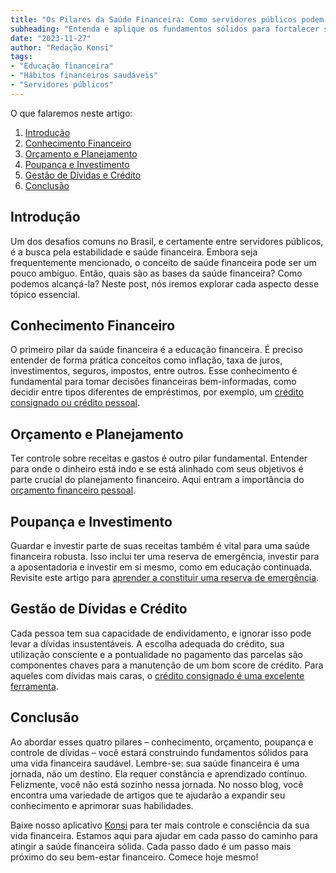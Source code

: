 ```yaml
---
title: "Os Pilares da Saúde Financeira: Como servidores públicos podem dominar suas finanças"
subheading: "Entenda e aplique os fundamentos sólidos para fortalecer sua saúde financeira como um servidor público."
date: "2023-11-27"
author: "Redação Konsi"
tags:
- "Educação financeira"
- "Hábitos financeiros saudáveis"
- "Servidores públicos"
---
```


O que falaremos neste artigo:

1. [Introdução](#introducao)
2. [Conhecimento Financeiro](#conhecimento-financeiro)
3. [Orçamento e Planejamento](#orcamento-e-planejamento)
4. [Poupança e Investimento](#poupança-e-investimento)
5. [Gestão de Dívidas e Crédito](#gestao-de-dividas-e-credito)
6. [Conclusão](#conclusao)


## Introdução <a name="introducao"></a>

Um dos desafios comuns no Brasil, e certamente entre servidores públicos, é a busca pela estabilidade e saúde financeira. Embora seja frequentemente mencionado, o conceito de saúde financeira pode ser um pouco ambíguo. Então, quais são as bases da saúde financeira? Como podemos alcançá-la? Neste post, nós iremos explorar cada aspecto desse tópico essencial.

## Conhecimento Financeiro <a name="conhecimento-financeiro"></a>

O primeiro pilar da saúde financeira é a educação financeira. É preciso entender de forma prática conceitos como inflação, taxa de juros, investimentos, seguros, impostos, entre outros. Esse conhecimento é fundamental para tomar decisões financeiras bem-informadas, como decidir entre tipos diferentes de empréstimos, por exemplo, um [crédito consignado ou crédito pessoal](https://www.konsi.com.br/postagens/emprstimo-consignado-vs-emprstimo-pessoal-qual-escolher-como-servidor-pblico).

## Orçamento e Planejamento <a name="orcamento-e-planejamento"></a>

Ter controle sobre receitas e gastos é outro pilar fundamental. Entender para onde o dinheiro está indo e se está alinhado com seus objetivos é parte crucial do planejamento financeiro. Aqui entram a importância do [orçamento financeiro pessoal](https://www.konsi.com.br/postagens/como-criar-e-seguir-um-oramento-financeiro-pessoal-para-servidores-pblicos).

## Poupança e Investimento <a name="poupança-e-investimento"></a>

Guardar e investir parte de suas receitas também é vital para uma saúde financeira robusta. Isso inclui ter uma reserva de emergência, investir para a aposentadoria e investir em si mesmo, como em educação continuada. Revisite este artigo para [aprender a constituir uma reserva de emergência](https://www.konsi.com.br/postagens/a-importncia-da-reserva-de-emergncia-e-como-constru-la-com-inteligncia-financeira).

## Gestão de Dívidas e Crédito <a name="gestao-de-dividas-e-credito"></a>

Cada pessoa tem sua capacidade de endividamento, e ignorar isso pode levar a dívidas insustentáveis. A escolha adequada do crédito, sua utilização consciente e a pontualidade no pagamento das parcelas são componentes chaves para a manutenção de um bom score de crédito. Para aqueles com dívidas mais caras, o [crédito consignado é uma excelente ferramenta](https://www.konsi.com.br/postagens/como-usar-o-crdito-consignado-para-quitar-dvidas-caras).

## Conclusão <a name="conclusao"></a>

Ao abordar esses quatro pilares – conhecimento, orçamento, poupança e controle de dívidas – você estará construindo fundamentos sólidos para uma vida financeira saudável. Lembre-se: sua saúde financeira é uma jornada, não um destino. Ela requer constância e aprendizado contínuo. Felizmente, você não está sozinho nessa jornada. No nosso blog, você encontra uma variedade de artigos que te ajudarão a expandir seu conhecimento e aprimorar suas habilidades. 

Baixe nosso aplicativo [Konsi](https://www.konsi.com.br/download-aplicativo) para ter mais controle e consciência da sua vida financeira. Estamos aqui para ajudar em cada passo do caminho para atingir a saúde financeira sólida. Cada passo dado é um passo mais próximo do seu bem-estar financeiro. Comece hoje mesmo!